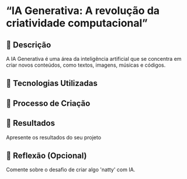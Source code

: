 # “IA Generativa: A revolução da criatividade computacional”

## 📒 Descrição
A IA Generativa é uma área da inteligência artificial que se concentra em criar novos conteúdos, como textos, imagens, músicas e códigos.

## 🤖 Tecnologias Utilizadas




## 🧐 Processo de Criação


## 🚀 Resultados
Apresente os resultados do seu projeto

## 💭 Reflexão (Opcional)
Comente sobre o desafio de criar algo 'natty' com IA.
